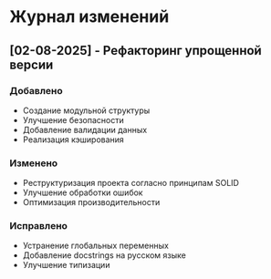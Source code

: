 # Журнал изменений

## [02-08-2025] - Рефакторинг упрощенной версии
### Добавлено
- Создание модульной структуры
- Улучшение безопасности
- Добавление валидации данных
- Реализация кэширования

### Изменено
- Реструктуризация проекта согласно принципам SOLID
- Улучшение обработки ошибок
- Оптимизация производительности

### Исправлено
- Устранение глобальных переменных
- Добавление docstrings на русском языке
- Улучшение типизации 